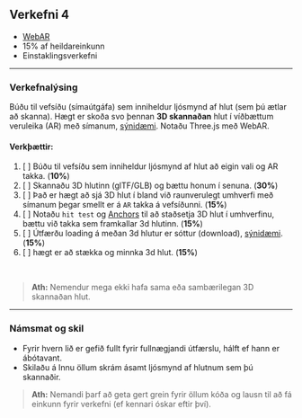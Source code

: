 ## Verkefni 4
- [WebAR](https://github.com/GunnarThorunnarson/FORR3FV05EU/wiki/Framlengdur-veruleiki-(XR))
- 15% af heildareinkunn
- Einstaklingsverkefni

---

### Verkefnalýsing
Búðu til vefsíðu (símaútgáfa) sem inniheldur ljósmynd af hlut (sem þú ætlar að skanna). Hægt er skoða svo þennan **3D skannaðan** hlut í víðbættum veruleika (AR) með símanum, [sýnidæmi](https://player.onirix.com/exp/eBGd9l?scene=e8c30e80036447f9b393789b458b8cd9). Notaðu Three.js með WebAR.

#### Verkþættir:
1. [ ] Búðu til vefsíðu sem inniheldur ljósmynd af hlut að eigin vali og AR takka. (**10%**)
1. [ ] Skannaðu 3D hlutinn (glTF/GLB) og bættu honum í senuna. (**30%**)
1. [ ] Það er hægt að sjá 3D hlut í bland við raunverulegt umhverfi með símanum þegar smellt er á `AR` takka á vefsíðunni. (**15%**)
1. [ ] Notaðu `hit test` og [Anchors](https://developers.google.com/ar/develop/anchors) til að staðsetja 3D hlut í umhverfinu, bættu við takka sem framkallar 3d hlutinn. (**15%**)
1. [ ] Útfærðu loading á meðan 3d hlutur er sóttur (download), [sýnidæmi](https://jsfiddle.net/sojzu8a5/1/). (**15%**)
1. [ ] hægt er að stækka og minnka 3d hlut. (**15%**)
   
<br>

> **Ath:** Nemendur mega ekki hafa sama eða sambærilegan 3D skannaðan hlut. 

---

### Námsmat og skil
- Fyrir hvern lið er gefið fullt fyrir fullnægjandi útfærslu, hálft ef hann er ábótavant.
- Skilaðu á Innu öllum skrám ásamt ljósmynd af hlutnum sem þú skannaðir.


> **Ath:** Nemandi þarf að geta gert grein fyrir öllum kóða og lausn til að fá einkunn fyrir verkefni (ef kennari óskar eftir því).

<!-- vefslóð sem sýnir 3D hlut. Notaðu Github Pages (notaðu docs möppu sem vefrót) sem hýsir og sýnir 3D hlut (link á raw skrá). -->

<!--
:exclamation: Hýsing á Github <br>
Það þarf að breyta slóð á **glb** ef við viljum láta Github hýsa 3D hlut. Nota þarf _raw_ slóðina á mynd og _master_ í staðinn fyrir _docs_ _https://raw.githubusercontent.com/GunnarThorunnarson/FORR3FV05EU/master/assets/models/Parrot.glb_ sjá [notkun](https://github.com/GunnarThorunnarson/FORR3FV05EU/blob/master/docs/src/World/components/birds/birds.js).
-->
